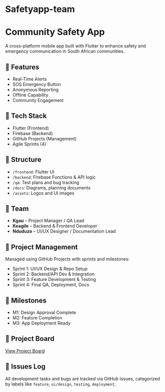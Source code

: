 # Safetyapp-team

# Community Safety App

A cross-platform mobile app built with Flutter to enhance safety and emergency communication in South African communities.

## 🧩 Features
- Real-Time Alerts
- SOS Emergency Button
- Anonymous Reporting
- Offline Capability
- Community Engagement

## 🧠 Tech Stack
- Flutter (Frontend)
- Firebase (Backend)
- GitHub Projects (Management)
- Agile Sprints (4)

## 📁 Structure
- `/frontend`: Flutter UI
- `/backend`: Firebase Functions & API logic
- `/qa`: Test plans and bug tracking
- `/docs`: Diagrams, planning documents
- `/assets`: Logos and UI images

## 👥 Team
- **Kgau** – Project Manager / QA Lead
- **Keagile** – Backend & Frontend Developer
- **Nduduzo** – UI/UX Designer / Documentation Lead

## 🔧 Project Management
Managed using GitHub Projects with sprints and milestones:
- Sprint 1: UI/UX Design & Repo Setup
- Sprint 2: Backend/API Dev & Integration
- Sprint 3: Feature Development & Testing
- Sprint 4: Final QA, Deployment, Docs

## 📌 Milestones
- M1: Design Approval Complete
- M2: Feature Completion
- M3: App Deployment Ready

## 🔗 Project Board
[View Project Board](https://github.com/YOUR_TEAM_NAME/community-safety-app/projects)

## 🐞 Issues Log
All development tasks and bugs are tracked via GitHub Issues, categorized by labels like `feature`, `ui/design`, `testing`, `deployment`.


